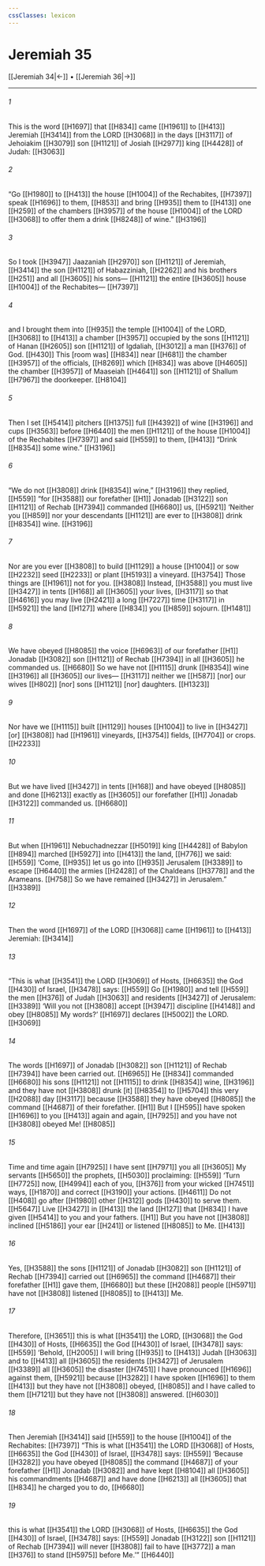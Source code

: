 ```yaml
---
cssClasses: lexicon
---
```


# Jeremiah 35

[[Jeremiah 34|←]] • [[Jeremiah 36|→]]

---

###### 1
This is the word [[H1697]] that [[H834]] came [[H1961]] to [[H413]] Jeremiah [[H3414]] from the LORD [[H3068]] in the days [[H3117]] of Jehoiakim [[H3079]] son [[H1121]] of Josiah [[H2977]] king [[H4428]] of Judah: [[H3063]]

###### 2
“Go [[H1980]] to [[H413]] the house [[H1004]] of the Rechabites, [[H7397]] speak [[H1696]] to them, [[H853]] and bring [[H935]] them to [[H413]] one [[H259]] of the chambers [[H3957]] of the house [[H1004]] of the LORD [[H3068]] to offer them a drink [[H8248]] of wine.” [[H3196]]

###### 3
So I took [[H3947]] Jaazaniah [[H2970]] son [[H1121]] of Jeremiah, [[H3414]] the son [[H1121]] of Habazziniah, [[H2262]] and his brothers [[H251]] and all [[H3605]] his sons— [[H1121]] the entire [[H3605]] house [[H1004]] of the Rechabites— [[H7397]]

###### 4
and I brought them into [[H935]] the temple [[H1004]] of the LORD, [[H3068]] to [[H413]] a chamber [[H3957]] occupied by the sons [[H1121]] of Hanan [[H2605]] son [[H1121]] of Igdaliah, [[H3012]] a man [[H376]] of God. [[H430]] This [room was] [[H834]] near [[H681]] the chamber [[H3957]] of the officials, [[H8269]] which [[H834]] was above [[H4605]] the chamber [[H3957]] of Maaseiah [[H4641]] son [[H1121]] of Shallum [[H7967]] the doorkeeper. [[H8104]]

###### 5
Then I set [[H5414]] pitchers [[H1375]] full [[H4392]] of wine [[H3196]] and cups [[H3563]] before [[H6440]] the men [[H1121]] of the house [[H1004]] of the Rechabites [[H7397]] and said [[H559]] to them, [[H413]] “Drink [[H8354]] some wine.” [[H3196]]

###### 6
“We do not [[H3808]] drink [[H8354]] wine,” [[H3196]] they replied, [[H559]] “for [[H3588]] our forefather [[H1]] Jonadab [[H3122]] son [[H1121]] of Rechab [[H7394]] commanded [[H6680]] us, [[H5921]] ‘Neither you [[H859]] nor your descendants [[H1121]] are ever to [[H3808]] drink [[H8354]] wine. [[H3196]]

###### 7
Nor are you ever [[H3808]] to build [[H1129]] a house [[H1004]] or sow [[H2232]] seed [[H2233]] or plant [[H5193]] a vineyard. [[H3754]] Those things are [[H1961]] not for you. [[H3808]] Instead, [[H3588]] you must live [[H3427]] in tents [[H168]] all [[H3605]] your lives, [[H3117]] so that [[H4616]] you may live [[H2421]] a long [[H7227]] time [[H3117]] in [[H5921]] the land [[H127]] where [[H834]] you [[H859]] sojourn. [[H1481]]

###### 8
We have obeyed [[H8085]] the voice [[H6963]] of our forefather [[H1]] Jonadab [[H3082]] son [[H1121]] of Rechab [[H7394]] in all [[H3605]] he commanded us. [[H6680]] So we have not [[H1115]] drunk [[H8354]] wine [[H3196]] all [[H3605]] our lives— [[H3117]] neither we [[H587]] [nor] our wives [[H802]] [nor] sons [[H1121]] [nor] daughters. [[H1323]]

###### 9
Nor have we [[H1115]] built [[H1129]] houses [[H1004]] to live in [[H3427]] [or] [[H3808]] had [[H1961]] vineyards, [[H3754]] fields, [[H7704]] or crops. [[H2233]]

###### 10
But we have lived [[H3427]] in tents [[H168]] and have obeyed [[H8085]] and done [[H6213]] exactly as [[H3605]] our forefather [[H1]] Jonadab [[H3122]] commanded us. [[H6680]]

###### 11
But when [[H1961]] Nebuchadnezzar [[H5019]] king [[H4428]] of Babylon [[H894]] marched [[H5927]] into [[H413]] the land, [[H776]] we said: [[H559]] ‘Come, [[H935]] let us go into [[H935]] Jerusalem [[H3389]] to escape [[H6440]] the armies [[H2428]] of the Chaldeans [[H3778]] and the Arameans. [[H758]] So we have remained [[H3427]] in Jerusalem.” [[H3389]]

###### 12
Then the word [[H1697]] of the LORD [[H3068]] came [[H1961]] to [[H413]] Jeremiah: [[H3414]]

###### 13
“This is what [[H3541]] the LORD [[H3069]] of Hosts, [[H6635]] the God [[H430]] of Israel, [[H3478]] says: [[H559]] Go [[H1980]] and tell [[H559]] the men [[H376]] of Judah [[H3063]] and residents [[H3427]] of Jerusalem: [[H3389]] ‘Will you not [[H3808]] accept [[H3947]] discipline [[H4148]] and obey [[H8085]] My words?’ [[H1697]] declares [[H5002]] the LORD. [[H3069]]

###### 14
The words [[H1697]] of Jonadab [[H3082]] son [[H1121]] of Rechab [[H7394]] have been carried out. [[H6965]] He [[H834]] commanded [[H6680]] his sons [[H1121]] not [[H1115]] to drink [[H8354]] wine, [[H3196]] and they have not [[H3808]] drunk [it] [[H8354]] to [[H5704]] this very [[H2088]] day [[H3117]] because [[H3588]] they have obeyed [[H8085]] the command [[H4687]] of their forefather. [[H1]] But I [[H595]] have spoken [[H1696]] to you [[H413]] again and again, [[H7925]] and you have not [[H3808]] obeyed Me! [[H8085]]

###### 15
Time and time again [[H7925]] I have sent [[H7971]] you all [[H3605]] My servants [[H5650]] the prophets, [[H5030]] proclaiming: [[H559]] ‘Turn [[H7725]] now, [[H4994]] each of you, [[H376]] from your wicked [[H7451]] ways, [[H1870]] and correct [[H3190]] your actions. [[H4611]] Do not [[H408]] go after [[H1980]] other [[H312]] gods [[H430]] to serve them. [[H5647]] Live [[H3427]] in [[H413]] the land [[H127]] that [[H834]] I have given [[H5414]] to you  and your fathers. [[H1]] But you have not [[H3808]] inclined [[H5186]] your ear [[H241]] or listened [[H8085]] to Me. [[H413]]

###### 16
Yes, [[H3588]] the sons [[H1121]] of Jonadab [[H3082]] son [[H1121]] of Rechab [[H7394]] carried out [[H6965]] the command [[H4687]] their forefather [[H1]] gave them, [[H6680]] but these [[H2088]] people [[H5971]] have not [[H3808]] listened [[H8085]] to [[H413]] Me. 

###### 17
Therefore, [[H3651]] this is what [[H3541]] the LORD, [[H3068]] the God [[H430]] of Hosts, [[H6635]] the God [[H430]] of Israel, [[H3478]] says: [[H559]] ‘Behold, [[H2005]] I will bring [[H935]] to [[H413]] Judah [[H3063]] and to [[H413]] all [[H3605]] the residents [[H3427]] of Jerusalem [[H3389]] all [[H3605]] the disaster [[H7451]] I have pronounced [[H1696]] against them, [[H5921]] because [[H3282]] I have spoken [[H1696]] to them [[H413]] but they have not [[H3808]] obeyed, [[H8085]] and I have called to them [[H7121]] but they have not [[H3808]] answered. [[H6030]]

###### 18
Then Jeremiah [[H3414]] said [[H559]] to the house [[H1004]] of the Rechabites: [[H7397]] “This is what [[H3541]] the LORD [[H3068]] of Hosts, [[H6635]] the God [[H430]] of Israel, [[H3478]] says: [[H559]] ‘Because [[H3282]] you have obeyed [[H8085]] the command [[H4687]] of your forefather [[H1]] Jonadab [[H3082]] and have kept [[H8104]] all [[H3605]] his commandments [[H4687]] and have done [[H6213]] all [[H3605]] that [[H834]] he charged you to do, [[H6680]]

###### 19
this is what [[H3541]] the LORD [[H3068]] of Hosts, [[H6635]] the God [[H430]] of Israel, [[H3478]] says: [[H559]] Jonadab [[H3122]] son [[H1121]] of Rechab [[H7394]] will never [[H3808]] fail to have [[H3772]] a man [[H376]] to stand [[H5975]] before Me.’” [[H6440]]

